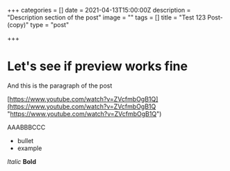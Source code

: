 +++
categories = []
date = 2021-04-13T15:00:00Z
description = "Description section of the post"
image = ""
tags = []
title = "Test 123 Post-(copy)"
type = "post"

+++
# Let's see if preview works fine

And this is the paragraph of the post

[https://www.youtube.com/watch?v=ZVcfmbOgB1Q](https://www.youtube.com/watch?v=ZVcfmbOgB1Q "https://www.youtube.com/watch?v=ZVcfmbOgB1Q")

AAABBBCCC

* bullet
* example

_Italic_
**Bold**